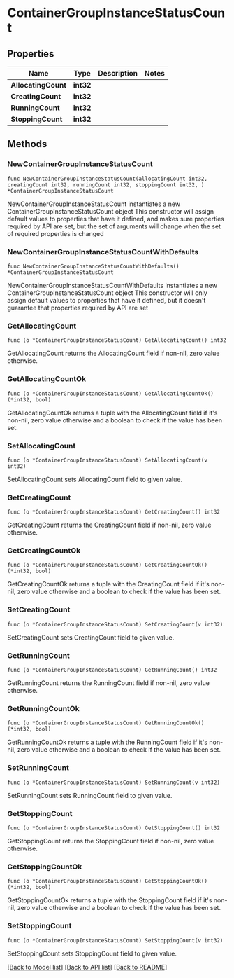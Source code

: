 # ContainerGroupInstanceStatusCount

## Properties

Name | Type | Description | Notes
------------ | ------------- | ------------- | -------------
**AllocatingCount** | **int32** |  | 
**CreatingCount** | **int32** |  | 
**RunningCount** | **int32** |  | 
**StoppingCount** | **int32** |  | 

## Methods

### NewContainerGroupInstanceStatusCount

`func NewContainerGroupInstanceStatusCount(allocatingCount int32, creatingCount int32, runningCount int32, stoppingCount int32, ) *ContainerGroupInstanceStatusCount`

NewContainerGroupInstanceStatusCount instantiates a new ContainerGroupInstanceStatusCount object
This constructor will assign default values to properties that have it defined,
and makes sure properties required by API are set, but the set of arguments
will change when the set of required properties is changed

### NewContainerGroupInstanceStatusCountWithDefaults

`func NewContainerGroupInstanceStatusCountWithDefaults() *ContainerGroupInstanceStatusCount`

NewContainerGroupInstanceStatusCountWithDefaults instantiates a new ContainerGroupInstanceStatusCount object
This constructor will only assign default values to properties that have it defined,
but it doesn't guarantee that properties required by API are set

### GetAllocatingCount

`func (o *ContainerGroupInstanceStatusCount) GetAllocatingCount() int32`

GetAllocatingCount returns the AllocatingCount field if non-nil, zero value otherwise.

### GetAllocatingCountOk

`func (o *ContainerGroupInstanceStatusCount) GetAllocatingCountOk() (*int32, bool)`

GetAllocatingCountOk returns a tuple with the AllocatingCount field if it's non-nil, zero value otherwise
and a boolean to check if the value has been set.

### SetAllocatingCount

`func (o *ContainerGroupInstanceStatusCount) SetAllocatingCount(v int32)`

SetAllocatingCount sets AllocatingCount field to given value.


### GetCreatingCount

`func (o *ContainerGroupInstanceStatusCount) GetCreatingCount() int32`

GetCreatingCount returns the CreatingCount field if non-nil, zero value otherwise.

### GetCreatingCountOk

`func (o *ContainerGroupInstanceStatusCount) GetCreatingCountOk() (*int32, bool)`

GetCreatingCountOk returns a tuple with the CreatingCount field if it's non-nil, zero value otherwise
and a boolean to check if the value has been set.

### SetCreatingCount

`func (o *ContainerGroupInstanceStatusCount) SetCreatingCount(v int32)`

SetCreatingCount sets CreatingCount field to given value.


### GetRunningCount

`func (o *ContainerGroupInstanceStatusCount) GetRunningCount() int32`

GetRunningCount returns the RunningCount field if non-nil, zero value otherwise.

### GetRunningCountOk

`func (o *ContainerGroupInstanceStatusCount) GetRunningCountOk() (*int32, bool)`

GetRunningCountOk returns a tuple with the RunningCount field if it's non-nil, zero value otherwise
and a boolean to check if the value has been set.

### SetRunningCount

`func (o *ContainerGroupInstanceStatusCount) SetRunningCount(v int32)`

SetRunningCount sets RunningCount field to given value.


### GetStoppingCount

`func (o *ContainerGroupInstanceStatusCount) GetStoppingCount() int32`

GetStoppingCount returns the StoppingCount field if non-nil, zero value otherwise.

### GetStoppingCountOk

`func (o *ContainerGroupInstanceStatusCount) GetStoppingCountOk() (*int32, bool)`

GetStoppingCountOk returns a tuple with the StoppingCount field if it's non-nil, zero value otherwise
and a boolean to check if the value has been set.

### SetStoppingCount

`func (o *ContainerGroupInstanceStatusCount) SetStoppingCount(v int32)`

SetStoppingCount sets StoppingCount field to given value.



[[Back to Model list]](../README.md#documentation-for-models) [[Back to API list]](../README.md#documentation-for-api-endpoints) [[Back to README]](../README.md)


